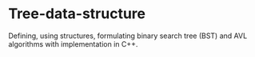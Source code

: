 # Tree-data-structure
 Defining, using structures, formulating binary search tree (BST) and AVL algorithms with implementation in C++.
